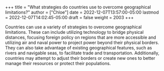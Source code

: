 +++
title = "What strategies do countries use to overcome geographical limitations?"
author = ["Chloe"]
date = 2022-12-07T13:57:00-05:00
lastmod = 2022-12-07T14:02:45-05:00
draft = false
weight = 2003
+++

Countries can use a variety of strategies to overcome geographical
limitations. These can include utilizing technology to bridge physical
distances, focusing foreign policy on regions that are more accessible
and utilizing air and naval power to project power beyond their
physical borders. They can also take advantage of existing
geographical features, such as rivers and navigable seas, to
facilitate trade and transportation. Additionally, countries may
attempt to adjust their borders or create new ones to better manage
their resources or protect their populations.
